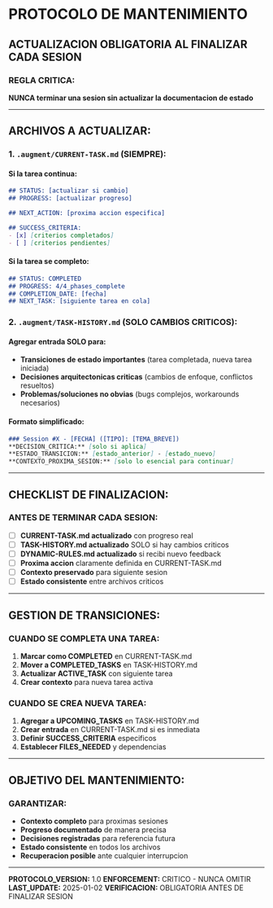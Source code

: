 # PROTOCOLO DE MANTENIMIENTO

## ACTUALIZACION OBLIGATORIA AL FINALIZAR CADA SESION

### REGLA CRITICA:
**NUNCA terminar una sesion sin actualizar la documentacion de estado**

---

## ARCHIVOS A ACTUALIZAR:

### 1. `.augment/CURRENT-TASK.md` (SIEMPRE):

#### **Si la tarea continua:**
```markdown
## STATUS: [actualizar si cambio]
## PROGRESS: [actualizar progreso]

## NEXT_ACTION: [proxima accion especifica]

## SUCCESS_CRITERIA:
- [x] [criterios completados]
- [ ] [criterios pendientes]
```

#### **Si la tarea se completo:**
```markdown
## STATUS: COMPLETED
## PROGRESS: 4/4_phases_complete
## COMPLETION_DATE: [fecha]
## NEXT_TASK: [siguiente tarea en cola]
```

### 2. `.augment/TASK-HISTORY.md` (SOLO CAMBIOS CRITICOS):

#### **Agregar entrada SOLO para:**
- **Transiciones de estado importantes** (tarea completada, nueva tarea iniciada)
- **Decisiones arquitectonicas criticas** (cambios de enfoque, conflictos resueltos)
- **Problemas/soluciones no obvias** (bugs complejos, workarounds necesarios)

#### **Formato simplificado:**
```markdown
### Session #X - [FECHA] ([TIPO]: [TEMA_BREVE])
**DECISION_CRITICA:** [solo si aplica]
**ESTADO_TRANSICION:** [estado_anterior] - [estado_nuevo]
**CONTEXTO_PROXIMA_SESION:** [solo lo esencial para continuar]
```

---

## CHECKLIST DE FINALIZACION:

### **ANTES DE TERMINAR CADA SESION:**
- [ ] **CURRENT-TASK.md actualizado** con progreso real
- [ ] **TASK-HISTORY.md actualizado** SOLO si hay cambios criticos
- [ ] **DYNAMIC-RULES.md actualizado** si recibi nuevo feedback
- [ ] **Proxima accion** claramente definida en CURRENT-TASK.md
- [ ] **Contexto preservado** para siguiente sesion
- [ ] **Estado consistente** entre archivos criticos

---

## GESTION DE TRANSICIONES:

### **CUANDO SE COMPLETA UNA TAREA:**
1. **Marcar como COMPLETED** en CURRENT-TASK.md
2. **Mover a COMPLETED_TASKS** en TASK-HISTORY.md
3. **Actualizar ACTIVE_TASK** con siguiente tarea
4. **Crear contexto** para nueva tarea activa

### **CUANDO SE CREA NUEVA TAREA:**
1. **Agregar a UPCOMING_TASKS** en TASK-HISTORY.md
2. **Crear entrada** en CURRENT-TASK.md si es inmediata
3. **Definir SUCCESS_CRITERIA** especificos
4. **Establecer FILES_NEEDED** y dependencias

---

## OBJETIVO DEL MANTENIMIENTO:

### **GARANTIZAR:**
- **Contexto completo** para proximas sesiones
- **Progreso documentado** de manera precisa
- **Decisiones registradas** para referencia futura
- **Estado consistente** en todos los archivos
- **Recuperacion posible** ante cualquier interrupcion

---

**PROTOCOLO_VERSION:** 1.0 
**ENFORCEMENT:** CRITICO - NUNCA OMITIR 
**LAST_UPDATE:** 2025-01-02 
**VERIFICACION:** OBLIGATORIA ANTES DE FINALIZAR SESION